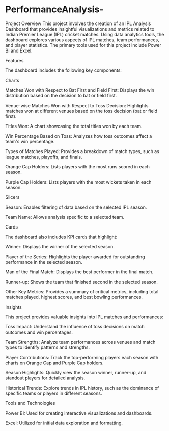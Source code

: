 # PerformanceAnalysis-


Project Overview
This project involves the creation of an IPL Analysis Dashboard that provides insightful visualizations and metrics related to Indian Premier League (IPL) cricket matches. Using data analytics tools, the dashboard explores various aspects of IPL matches, team performances, and player statistics. The primary tools used for this project include Power BI and Excel.

Features

The dashboard includes the following key components:

Charts

Matches Won with Respect to Bat First and Field First: Displays the win distribution based on the decision to bat or field first.

Venue-wise Matches Won with Respect to Toss Decision: Highlights matches won at different venues based on the toss decision (bat or field first).

Titles Won: A chart showcasing the total titles won by each team.

Win Percentage Based on Toss: Analyzes how toss outcomes affect a team's win percentage.

Types of Matches Played: Provides a breakdown of match types, such as league matches, playoffs, and finals.

Orange Cap Holders: Lists players with the most runs scored in each season.

Purple Cap Holders: Lists players with the most wickets taken in each season.

Slicers

Season: Enables filtering of data based on the selected IPL season.

Team Name: Allows analysis specific to a selected team.

Cards

The dashboard also includes KPI cards that highlight:

Winner: Displays the winner of the selected season.

Player of the Series: Highlights the player awarded for outstanding performance in the selected season.

Man of the Final Match: Displays the best performer in the final match.

Runner-up: Shows the team that finished second in the selected season.

Other Key Metrics: Provides a summary of critical metrics, including total matches played, highest scores, and best bowling performances.

Insights

This project provides valuable insights into IPL matches and performances:

Toss Impact: Understand the influence of toss decisions on match outcomes and win percentages.

Team Strengths: Analyze team performances across venues and match types to identify patterns and strengths.

Player Contributions: Track the top-performing players each season with charts on Orange Cap and Purple Cap holders.

Season Highlights: Quickly view the season winner, runner-up, and standout players for detailed analysis.

Historical Trends: Explore trends in IPL history, such as the dominance of specific teams or players in different seasons.

Tools and Technologies

Power BI: Used for creating interactive visualizations and dashboards.

Excel: Utilized for initial data exploration and formatting.
